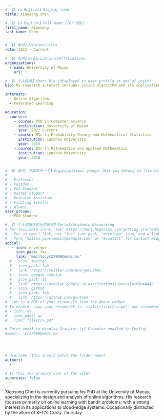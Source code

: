 ```yaml
---
# 【1 in English】Display name 
title: Xiaosong Chen

# 【2 in English】Full name (for SEO)
first_name: Xiaosong
last_name: Chen


# 【3 年份】Role/position
role: 2022 - Current

# 【4 组织】Organizations/Affiliations
organizations:
  - name: University of Macau
    url: ''

# 【5 个人信息】Short bio (displayed in user profile at end of posts)
bio: My research interest includes online algorithm and its application to cloud-edge systems.

interests:
  - Online Algorithm
  - Federated Learning

education:
  courses:
    - course: PhD in Computer Science
      institution: University of Macau
      year: 2022-Current
    - course: MSc in Probability Theory and Mathematical Statistics
      institution: Lanzhou University
      year: 2019
    - course: BSc in Mathematics and Applied Mathematics
      institution: Lanzhou University
      year: 2016


# 【6 身份，下面其中一个】Organizational groups that you belong to (for People widget)
#  
# - Professor
# - Postdoc
# - PhD Student
# - Master Student
# - Research Assistant
# - Visiting Scholar
# - Alumni
user_groups:
  - PhD Student

# 【7 个人想展示的社交账号】Social/Academic Networking
# For available icons, see: https://docs.hugoblox.com/getting-started/page-builder/#icons
#   For an email link, use "fas" icon pack, "envelope" icon, and a link in the
#   form "mailto:your-email@example.com" or "#contact" for contact widget.
social:
   - icon: envelope
     icon_pack: fas
     link: 'mailto:yc27909@umac.mo'
  # - icon: twitter
  #   icon_pack: fab
  #   link: https://twitter.com/GeorgeCushen
  # - icon: google-scholar
  #   icon_pack: ai
  #   link: https://scholar.google.co.uk/citations?user=sIwtMXoAAAAJ
  # - icon: github
  #   icon_pack: fab
  #   link: https://github.com/gcushen
# Link to a PDF of your resume/CV from the About widget.
# To enable, copy your resume/CV to `static/files/cv.pdf` and uncomment the lines below.
# - icon: cv
#   icon_pack: ai
#   link: files/cv.pdf

# Enter email to display Gravatar (if Gravatar enabled in Config)
#email: 'yc27909@umac.mo'



  
# Username (this should match the folder name)
authors:
  - 

# Is this the primary user of the site?
superuser: false
---
```


Xiaosong Chen is currently pursuing his PhD at the University of Macau, specializing in the design and analysis of online algorithms. His research focuses primarily on online learning with bandit problems, with a strong interest in its applications to cloud-edge systems. Occasionally distracted by the allure of KFC's Crazy Thursday.